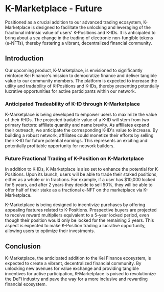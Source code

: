 # K-Marketplace - Future

Positioned as a crucial addition to our advanced trading ecosystem, K-Marketplace is designed to facilitate the unlocking and leveraging of the fractional intrinsic value of users' K-Positions and K-IDs. It is anticipated to bring about a sea change in the trading of electronic non-fungible tokens (e-NFTs), thereby fostering a vibrant, decentralized financial community.

## Introduction&#x20;

Our upcoming product, K-Marketplace, is envisioned to significantly reinforce Kei Finance's mission to democratize finance and deliver tangible value to our community members. The platform is expected to increase the utility and tradability of K-Positions and K-IDs, thereby presenting potentially lucrative opportunities for active participants within our network.

### Anticipated Tradeability of K-ID through K-Marketplace

&#x20;K-Marketplace is being developed to empower users to maximize the value of their K-IDs. The projected tradable value of a K-ID will stem from two primary factors: affiliate quantity and name brevity. As affiliates expand their outreach, we anticipate the corresponding K-ID's value to increase. By building a robust network, affiliates could monetize their efforts by selling their K-ID for future potential earnings. This represents an exciting and potentially profitable opportunity for network builders.

### Future Fractional Trading of K-Position on K-Marketplace

In addition to K-IDs, K-Marketplace is also set to enhance the potential for K-Positions. Upon its launch, users will be able to trade their staked positions, either as a whole or in fractions. For example, if a user has $10,000 locked for 5 years, and after 2 years they decide to sell 50%, they will be able to offer half of their stake as a fractional e-NFT on the marketplace via K-Marketplace.



K-Marketplace is being designed to incentivize purchases by offering appealing features related to K-Positions. Prospective buyers are projected to receive reward multipliers equivalent to a 5-year locked period, even though their position would only be locked for the remaining 3 years. This aspect is expected to make K-Position trading a lucrative opportunity, allowing users to optimize their investments.

## Conclusion

K-Marketplace, the anticipated addition to the Kei Finance ecosystem, is expected to create a vibrant, decentralized financial community. By unlocking new avenues for value exchange and providing tangible incentives for active participation, K-Marketplace is poised to revolutionize the DeFi industry and pave the way for a more inclusive and rewarding financial ecosystem.

